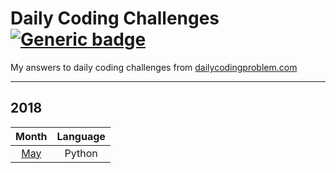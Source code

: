 # Daily Coding Challenges [![Generic badge](https://img.shields.io/badge/completed-14-green.svg?longCache=true&style=flat)]()
My answers to daily coding challenges from 
[dailycodingproblem.com](https://www.dailycodingproblem.com/)

***
## 2018
Month | Language
:---: | :---:
[May](/1805_may_2018.py) | Python
